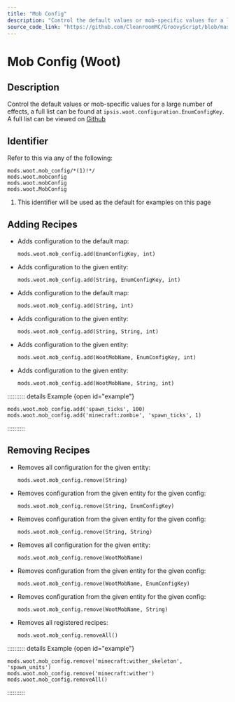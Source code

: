 ```yaml
---
title: "Mob Config"
description: "Control the default values or mob-specific values for a large number of effects, a full list can be found at `ipsis.woot.configuration.EnumConfigKey`. A full list can be viewed on [Github](https://github.com/Ipsis/Woot/blob/55e88f5a15d66cc987e676d665d20f4afbe008b8/src/main/java/ipsis/woot/configuration/EnumConfigKey.java#L14)"
source_code_link: "https://github.com/CleanroomMC/GroovyScript/blob/master/src/main/java/com/cleanroommc/groovyscript/compat/mods/woot/MobConfig.java"
---
```


# Mob Config (Woot)

## Description

Control the default values or mob-specific values for a large number of effects, a full list can be found at `ipsis.woot.configuration.EnumConfigKey`. A full list can be viewed on [Github](https://github.com/Ipsis/Woot/blob/55e88f5a15d66cc987e676d665d20f4afbe008b8/src/main/java/ipsis/woot/configuration/EnumConfigKey.java#L14)

## Identifier

Refer to this via any of the following:

```groovy:no-line-numbers {1}
mods.woot.mob_config/*(1)!*/
mods.woot.mobconfig
mods.woot.mobConfig
mods.woot.MobConfig
```

1. This identifier will be used as the default for examples on this page

## Adding Recipes

- Adds configuration to the default map:

    ```groovy:no-line-numbers
    mods.woot.mob_config.add(EnumConfigKey, int)
    ```

- Adds configuration to the given entity:

    ```groovy:no-line-numbers
    mods.woot.mob_config.add(String, EnumConfigKey, int)
    ```

- Adds configuration to the default map:

    ```groovy:no-line-numbers
    mods.woot.mob_config.add(String, int)
    ```

- Adds configuration to the given entity:

    ```groovy:no-line-numbers
    mods.woot.mob_config.add(String, String, int)
    ```

- Adds configuration to the given entity:

    ```groovy:no-line-numbers
    mods.woot.mob_config.add(WootMobName, EnumConfigKey, int)
    ```

- Adds configuration to the given entity:

    ```groovy:no-line-numbers
    mods.woot.mob_config.add(WootMobName, String, int)
    ```

:::::::::: details Example {open id="example"}
```groovy:no-line-numbers
mods.woot.mob_config.add('spawn_ticks', 100)
mods.woot.mob_config.add('minecraft:zombie', 'spawn_ticks', 1)
```

::::::::::

## Removing Recipes

- Removes all configuration for the given entity:

    ```groovy:no-line-numbers
    mods.woot.mob_config.remove(String)
    ```

- Removes configuration from the given entity for the given config:

    ```groovy:no-line-numbers
    mods.woot.mob_config.remove(String, EnumConfigKey)
    ```

- Removes configuration from the given entity for the given config:

    ```groovy:no-line-numbers
    mods.woot.mob_config.remove(String, String)
    ```

- Removes all configuration for the given entity:

    ```groovy:no-line-numbers
    mods.woot.mob_config.remove(WootMobName)
    ```

- Removes configuration from the given entity for the given config:

    ```groovy:no-line-numbers
    mods.woot.mob_config.remove(WootMobName, EnumConfigKey)
    ```

- Removes configuration from the given entity for the given config:

    ```groovy:no-line-numbers
    mods.woot.mob_config.remove(WootMobName, String)
    ```

- Removes all registered recipes:

    ```groovy:no-line-numbers
    mods.woot.mob_config.removeAll()
    ```

:::::::::: details Example {open id="example"}
```groovy:no-line-numbers
mods.woot.mob_config.remove('minecraft:wither_skeleton', 'spawn_units')
mods.woot.mob_config.remove('minecraft:wither')
mods.woot.mob_config.removeAll()
```

::::::::::
